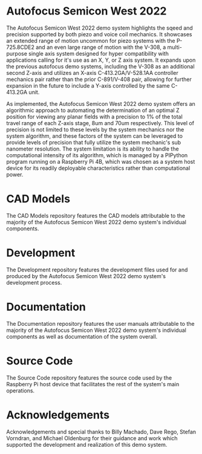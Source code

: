 # Autofocus Semicon West 2022
The Autofocus Semicon West 2022 demo system highlights the sqeed and precision supported by both piezo and voice coil mechanics. It showcases an extended range of motion uncommon for piezo systems with the P-725.8CDE2 and an even large range of motion with the V-308, a multi-purpose single axis system designed for hyper compatibility with applications calling for it's use as an X, Y, or Z axis system. It expands upon the previous autofocus demo systems, including the V-308 as an additional second Z-axis and utilizes an X-axis C-413.2GA/V-528.1AA controller mechanics pair rather than the prior C-891/V-408 pair, allowing for further expansion in the future to include a Y-axis controlled by the same C-413.2GA unit.

As implemented, the Autofocus Semicon West 2022 demo system offers an algorithmic approach to automating the determination of an optimal Z position for viewing any planar fields with a precision to 1% of the total travel range of each Z-axis stage, 8um and 70um respectively. This level of precision is not limited to these levels by the system mechanics nor the system algorithm, and these factors of the system can be leveraged to provide levels of precision that fully utilize the system mechanic's sub nanometer resolution. The system limitation is its ability to handle the computational intensity of its algorithm, which is managed by a PIPython program running on a Raspberry Pi 4B, which was chosen as a system host device for its readily deployable characteristics rather than computational power.

# CAD Models
The CAD Models repository features the CAD models attributable to the majority of the Autofocus Semicon West 2022 demo system's individual components.

# Development
The Development repository features the development files used for and produced by the Autofocus Semicon West 2022 demo system's development process.

# Documentation
The Documentation repository features the user manuals attributable to the majority of the Autofocus Semicon West 2022 demo system's individual components as well as documentation of the system overall.

# Source Code
The Source Code repository features the source code used by the Raspberry Pi host device that facilitates the rest of the system's main operations.

# Acknowledgements
Acknowledgements and special thanks to Billy Machado, Dave Rego, Stefan Vorndran, and Michael Oldenburg for their guidance and work which supported the development and realization of this demo system.
